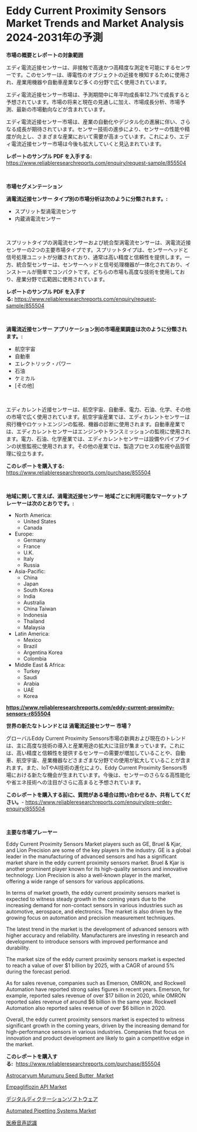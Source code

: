 <p><h1>Eddy Current Proximity Sensors Market Trends and Market Analysis 2024-2031年の予測</h1></p><p><strong>市場の概要とレポートの対象範囲</strong></p>
<p><p>エディ電流近接センサーは、非接触で高速かつ高精度な測定を可能にするセンサーです。このセンサーは、導電性のオブジェクトの近接を検知するために使用され、産業用機器や自動車産業など多くの分野で広く使用されています。</p><p>エディ電流近接センサー市場は、予測期間中に年平均成長率12.7%で成長すると予想されています。市場の将来と現在の見通しに加え、市場成長分析、市場予測、最新の市場動向などが含まれています。</p><p>エディ電流近接センサー市場は、産業の自動化やデジタル化の進展に伴い、さらなる成長が期待されています。センサー技術の進歩により、センサーの性能や精度が向上し、さまざまな産業において需要が高まっています。これにより、エディ電流近接センサー市場は今後も拡大していくと見込まれています。</p></p>
<p><strong>レポートのサンプル PDF を入手する:</strong> <a href="https://www.reliableresearchreports.com/enquiry/request-sample/855504">https://www.reliableresearchreports.com/enquiry/request-sample/855504</a></p>
<p>&nbsp;</p>
<p><strong>市場セグメンテーション</strong></p>
<p><strong>渦電流近接センサー タイプ別の市場分析は次のように分類されます。:</strong></p>
<p><ul><li>スプリット型渦電流センサ</li><li>内蔵渦電流センサー</li></ul></p>
<p>&nbsp;</p>
<p><p>スプリットタイプの涡電流センサーおよび統合型涡電流センサーは、涡電流近接センサーの2つの主要市場タイプです。スプリットタイプは、センサーヘッドと信号処理ユニットが分離されており、通常は高い精度と信頼性を提供します。一方、統合型センサーは、センサーヘッドと信号処理機器が一体化されており、インストールが簡単でコンパクトです。どちらの市場も高度な技術を使用しており、産業分野で広範囲に使用されています。</p></p>
<p><strong>レポートのサンプル PDF を入手する:</strong>&nbsp;<a href="https://www.reliableresearchreports.com/enquiry/request-sample/855504">https://www.reliableresearchreports.com/enquiry/request-sample/855504</a></p>
<p>&nbsp;</p>
<p><strong> 渦電流近接センサー アプリケーション別の市場産業調査は次のように分類されます。:</strong></p>
<p><ul><li>航空宇宙</li><li>自動車</li><li>エレクトリック・パワー</li><li>石油</li><li>ケミカル</li><li>[その他]</li></ul></p>
<p>&nbsp;</p>
<p><p>エディカレント近接センサーは、航空宇宙、自動車、電力、石油、化学、その他の市場で広く使用されています。航空宇宙産業では、エディカレントセンサーは飛行機やロケットエンジンの監視、機器の診断に使用されます。自動車産業では、エディカレントセンサーはエンジンやトランスミッションの監視に使用されます。電力、石油、化学産業では、エディカレントセンサーは設備やパイプラインの状態監視に使用されます。その他の産業では、製造プロセスの監視や品質管理に役立ちます。</p></p>
<p><strong>このレポートを購入する:</strong>&nbsp; <a href="https://www.reliableresearchreports.com/purchase/855504">https://www.reliableresearchreports.com/purchase/855504</a></p>
<p>&nbsp;</p>
<p><strong>地域に関して言えば、渦電流近接センサー 地域ごとに利用可能なマーケットプレーヤーは次のとおりです。:</strong></p>
<p><ul>
    <li>
        North America:
        <ul>
            <li>United States</li>
            <li>Canada</li>
        </ul>
    </li>
    <li>
        Europe:
        <ul>
            <li>Germany</li>
            <li>France</li>
            <li>U.K.</li>
            <li>Italy</li>
            <li>Russia</li>
        </ul>
    </li>
    <li>
        Asia-Pacific:
        <ul>
            <li>China</li>
            <li>Japan</li>
            <li>South Korea</li>
            <li>India</li>
            <li>Australia</li>
            <li>China Taiwan</li>
            <li>Indonesia</li>
            <li>Thailand</li>
            <li>Malaysia</li>
        </ul>
    </li>
    <li>
        Latin America:
        <ul>
            <li>Mexico</li>
            <li>Brazil</li>
            <li>Argentina Korea</li>
            <li>Colombia</li>
        </ul>
    </li>
    <li>
        Middle East & Africa:
        <ul>
            <li>Turkey</li>
            <li>Saudi</li>
            <li>Arabia</li>
            <li>UAE</li>
            <li>Korea</li>
        </ul>
    </li>
    </ul></p>
<p><strong><a href="https://www.reliableresearchreports.com/eddy-current-proximity-sensors-r855504">https://www.reliableresearchreports.com/eddy-current-proximity-sensors-r855504</a></strong>&nbsp;</p>
<p><strong>世界の新たなトレンドとは 渦電流近接センサー 市場？</strong></p>
<p><p>グローバルEddy Current Proximity Sensors市場の新興および現在のトレンドは、主に高度な技術の導入と産業用途の拡大に注目が集まっています。これには、高い精度と信頼性を提供するセンサーの需要が増加していることや、自動車、航空宇宙、産業機器などさまざまな分野での使用が拡大していることが含まれます。また、IoTやAI技術の進化により、Eddy Current Proximity Sensors市場における新たな機会が生まれています。今後は、センサーのさらなる高性能化や省エネ技術への注目がさらに高まると予想されています。</p></p>
<p><strong>このレポートを購入する前に、質問がある場合は問い合わせるか、共有してください。</strong>- <a href="https://www.reliableresearchreports.com/enquiry/pre-order-enquiry/855504">https://www.reliableresearchreports.com/enquiry/pre-order-enquiry/855504</a></p>
<p>&nbsp;</p>
<p><strong>主要な市場プレーヤー</strong></p>
<p><p>Eddy Current Proximity Sensors Market players such as GE, Bruel & Kjar, and Lion Precision are some of the key players in the industry. GE is a global leader in the manufacturing of advanced sensors and has a significant market share in the eddy current proximity sensors market. Bruel & Kjar is another prominent player known for its high-quality sensors and innovative technology. Lion Precision is also a well-known player in the market, offering a wide range of sensors for various applications.</p><p>In terms of market growth, the eddy current proximity sensors market is expected to witness steady growth in the coming years due to the increasing demand for non-contact sensors in various industries such as automotive, aerospace, and electronics. The market is also driven by the growing focus on automation and precision measurement techniques.</p><p>The latest trend in the market is the development of advanced sensors with higher accuracy and reliability. Manufacturers are investing in research and development to introduce sensors with improved performance and durability.</p><p>The market size of the eddy current proximity sensors market is expected to reach a value of over $1 billion by 2025, with a CAGR of around 5% during the forecast period.</p><p>As for sales revenue, companies such as Emerson, OMRON, and Rockwell Automation have reported strong sales figures in recent years. Emerson, for example, reported sales revenue of over $17 billion in 2020, while OMRON reported sales revenue of around $6 billion in the same year. Rockwell Automation also reported sales revenue of over $6 billion in 2020.</p><p>Overall, the eddy current proximity sensors market is expected to witness significant growth in the coming years, driven by the increasing demand for high-performance sensors in various industries. Companies that focus on innovation and product development are likely to gain a competitive edge in the market.</p></p>
<p><strong>このレポートを購入する:</strong>&nbsp;&nbsp;<a href="https://www.reliableresearchreports.com/purchase/855504">https://www.reliableresearchreports.com/purchase/855504</a></p>
<p><p><a href="https://cat-emmental-94b.notion.site/Astrocaryum-Murumuru-Seed-Butter-Market-Competitive-Analysis-Market-Trends-and-Forecast-to-2031-3f548c4d567349c28b2a3c0cb7cdbbd9">Astrocaryum Murumuru Seed Butter  Market</a></p><p><a href="https://issuu.com/reportprime-2/docs/empagliflozin-api-market-size-2030.pptx">Empagliflozin API Market</a></p><p><a href="https://github.com/xtkhtofdt934839/Market-Research-Report-List-1/blob/main/736193039079.md">デジタルディクテーションソフトウェア</a></p><p><a href="https://view.publitas.com/reportprime-1/automated-pipetting-systems-market-focuses-on-market-share-size-and-projected-forecast-till-2031/">Automated Pipetting Systems Market</a></p><p><a href="https://github.com/decker5351/Market-Research-Report-List-1/blob/main/489055139078.md">医療音声認識</a></p></p>